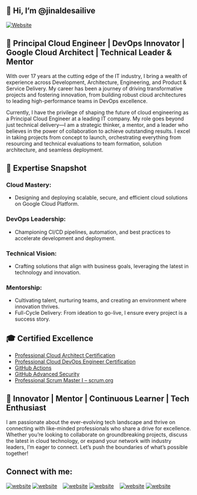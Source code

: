 ## 👋 Hi, I’m @jinaldesailive

[![Website](https://img.shields.io/website?label=jinaldesai.com&style=for-the-badge&url=https%3A%2F%2Fjinaldesai.com)](https://jinaldesai.com)

<!-- - 👀 I’m interested in System Design and Architecture, Google Cloud, DevOps, SRE, Best Practices, Security, etc.
- 🌱 I’m currently learning practical use cases of various GCP services (always learning), cost optimization, implementing best practices, implementing security on the cloud, etc.  -->

## 🚀 Principal Cloud Engineer | DevOps Innovator | Google Cloud Architect | Technical Leader & Mentor

With over 17 years at the cutting edge of the IT industry, I bring a wealth of experience across Development, Architecture, Engineering, and Product & Service Delivery. My career has been a journey of driving transformative projects and fostering innovation, from building robust cloud architectures to leading high-performance teams in DevOps excellence.

Currently, I have the privilege of shaping the future of cloud engineering as a Principal Cloud Engineer at a leading IT company. My role goes beyond just technical delivery—I am a strategic thinker, a mentor, and a leader who believes in the power of collaboration to achieve outstanding results. I excel in taking projects from concept to launch, orchestrating everything from resourcing and technical evaluations to team formation, solution architecture, and seamless deployment.

## 🔧 Expertise Snapshot

### Cloud Mastery: 
- Designing and deploying scalable, secure, and efficient cloud solutions on Google Cloud Platform.

### DevOps Leadership: 
- Championing CI/CD pipelines, automation, and best practices to accelerate development and deployment.

### Technical Vision: 
- Crafting solutions that align with business goals, leveraging the latest in technology and innovation.

### Mentorship: 
- Cultivating talent, nurturing teams, and creating an environment where innovation thrives.
- Full-Cycle Delivery: From ideation to go-live, I ensure every project is a success story.

## 🎓 Certified Excellence

- [Professional Cloud Architect Certification](https://www.credly.com/badges/29773667-ce0e-485f-ba03-a241fefd6a26)
- [Professional Cloud DevOps Engineer Certification](https://www.credly.com/badges/7a61edbd-4f35-4d89-8aec-4a7fea2d843d)
- [GitHub Actions](https://www.credly.com/badges/b2c81baf-1b3e-4668-af34-47a40fa27991)
- [GitHub Advanced Security](https://www.credly.com/badges/67530137-afea-4d25-89cb-fde3c4c08ba5)
- [Professional Scrum Master I – scrum.org](https://www.credly.com/badges/c1c7f1f8-307b-4651-991a-cf761d50ee1a)

## 🌟 Innovator | Mentor | Continuous Learner | Tech Enthusiast

I am passionate about the ever-evolving tech landscape and thrive on connecting with like-minded professionals who share a drive for excellence. Whether you’re looking to collaborate on groundbreaking projects, discuss the latest in cloud technology, or expand your network with industry leaders, I’m eager to connect. Let’s push the boundaries of what’s possible together!

## Connect with me:

[![website](https://github.com/jinaldesailive/social-icons/blob/master/SVG/Black/LinkedIN_black.svg)](https://linkedin.com/in/jinaldesaicom#gh-light-mode-only)
[![website](https://github.com/jinaldesailive/social-icons/blob/master/SVG/White/LinkedIN_white.svg)](https://linkedin.com/in/jinaldesaicom#gh-dark-mode-only)
&nbsp;&nbsp;
[![website](https://github.com/jinaldesailive/social-icons/blob/master/SVG/Black/Twitter_black.svg)](https://x.com/jinaldesaicom#gh-light-mode-only)
[![website](https://github.com/jinaldesailive/social-icons/blob/master/SVG/White/Twitter_white.svg)](https://x.com/jinaldesaicom#gh-dark-mode-only)
&nbsp;&nbsp;
[![website](https://github.com/jinaldesailive/social-icons/blob/master/SVG/Black/Instagram_black.svg)](https://instagram.com/jinaldesaicom#gh-light-mode-only)
[![website](https://github.com/jinaldesailive/social-icons/blob/master/SVG/White/Instagram_white.svg)](https://instagram.com/jinaldesaicom#gh-dark-mode-only)
